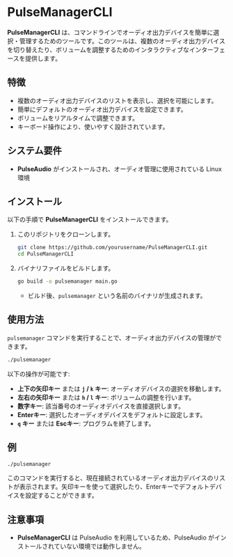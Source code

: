 # PulseManagerCLI

**PulseManagerCLI** は、コマンドラインでオーディオ出力デバイスを簡単に選択・管理するためのツールです。このツールは、複数のオーディオ出力デバイスを切り替えたり、ボリュームを調整するためのインタラクティブなインターフェースを提供します。

## 特徴
- 複数のオーディオ出力デバイスのリストを表示し、選択を可能にします。
- 簡単にデフォルトのオーディオ出力デバイスを設定できます。
- ボリュームをリアルタイムで調整できます。
- キーボード操作により、使いやすく設計されています。

## システム要件
- **PulseAudio** がインストールされ、オーディオ管理に使用されている Linux 環境

## インストール
以下の手順で **PulseManagerCLI** をインストールできます。

1. このリポジトリをクローンします。
   ```sh
   git clone https://github.com/yourusername/PulseManagerCLI.git
   cd PulseManagerCLI
   ```

2. バイナリファイルをビルドします。
   ```sh
   go build -o pulsemanager main.go
   ```

   - ビルド後、`pulsemanager` という名前のバイナリが生成されます。

## 使用方法
`pulsemanager` コマンドを実行することで、オーディオ出力デバイスの管理ができます。

```sh
./pulsemanager
```

以下の操作が可能です:
- **上下の矢印キー** または **`j` / `k` キー**: オーディオデバイスの選択を移動します。
- **左右の矢印キー** または **`h` / `l` キー**: ボリュームの調整を行います。
- **数字キー**: 該当番号のオーディオデバイスを直接選択します。
- **Enterキー**: 選択したオーディオデバイスをデフォルトに設定します。
- **`q` キー** または **Escキー**: プログラムを終了します。

## 例
```sh
./pulsemanager
```
このコマンドを実行すると、現在接続されているオーディオ出力デバイスのリストが表示されます。矢印キーを使って選択したり、Enterキーでデフォルトデバイスを設定することができます。

## 注意事項
- **PulseManagerCLI** は PulseAudio を利用しているため、PulseAudio がインストールされていない環境では動作しません。

